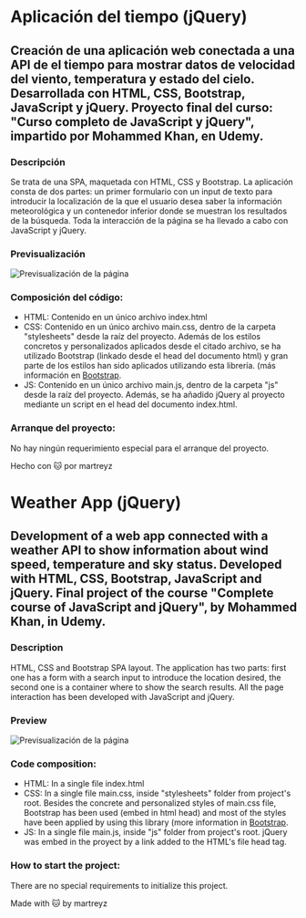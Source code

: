 # Aplicación del tiempo (jQuery)

## Creación de una aplicación web conectada a una API de el tiempo para mostrar datos de velocidad del viento, temperatura y estado del cielo. Desarrollada con HTML, CSS, Bootstrap, JavaScript y jQuery. Proyecto final del curso: "Curso completo de JavaScript y jQuery", impartido por Mohammed Khan, en Udemy.

### Descripción

Se trata de una SPA, maquetada con HTML, CSS y Bootstrap. La aplicación consta de dos partes: un primer formulario con un input de texto para introducir la localización de la que el usuario desea saber la información meteorológica y un contenedor inferior donde se muestran los resultados de la búsqueda.
Toda la interacción de la página se ha llevado a cabo con JavaScript y jQuery.

### Previsualización

![Previsualización de la página](https://user-images.githubusercontent.com/69849664/104762610-ef6a4f80-5764-11eb-8c1d-65a64e7c3056.png)

### Composición del código:

- HTML: Contenido en un único archivo index.html
- CSS: Contenido en un único archivo main.css, dentro de la carpeta "stylesheets" desde la raíz del proyecto.
  Además de los estilos concretos y personalizados aplicados desde el citado archivo, se ha utilizado Bootstrap (linkado desde el head del documento html) y gran parte de los estilos han sido aplicados utilizando esta librería. (más información en [Bootstrap](https://getbootstrap.com/).
- JS: Contenido en un único archivo main.js, dentro de la carpeta "js" desde la raíz del proyecto.
  Además, se ha añadido jQuery al proyecto mediante un script en el head del documento index.html.

### Arranque del proyecto:

No hay ningún requerimiento especial para el arranque del proyecto.

Hecho con :cat: por martreyz

# Weather App (jQuery)

## Development of a web app connected with a weather API to show information about wind speed, temperature and sky status. Developed with HTML, CSS, Bootstrap, JavaScript and jQuery. Final project of the course "Complete course of JavaScript and jQuery", by Mohammed Khan, in Udemy.

### Description

HTML, CSS and Bootstrap SPA layout. The application has two parts: first one has a form with a search input to introduce the location desired, the second one is a container where to show the search results.
All the page interaction has been developed with JavaScript and jQuery.

### Preview

![Previsualización de la página](https://user-images.githubusercontent.com/69849664/104762610-ef6a4f80-5764-11eb-8c1d-65a64e7c3056.png)

### Code composition:

- HTML: In a single file index.html
- CSS: In a single file main.css, inside "stylesheets" folder from project's root.
  Besides the concrete and personalized styles of main.css file, Bootstrap has been used (embed in html head) and most of the styles have been applied by using this library (more information in [Bootstrap](https://getbootstrap.com/).
- JS: In a single file main.js, inside "js" folder from project's root.
  jQuery was embed in the proyect by a link added to the HTML's file head tag.

### How to start the project:

There are no special requirements to initialize this project.

Made with :cat: by martreyz
